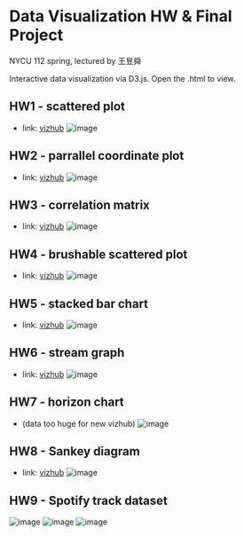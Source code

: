 # Data Visualization HW & Final Project
NYCU 112 spring, lectured by 王昱舜

Interactive data visualization via D3.js. Open the .html to view.
## HW1 - scattered plot
- link: [vizhub](https://vizhub.com/stanleyshen2003/3a51e7ca92d6465ba9d8508f46298d5d?8dbc301e=ta)
  ![image](https://github.com/stanleyshen2003/Data-Visualization/assets/80504001/6fb9e8fb-dff9-4fa6-a783-cb3f4222aa26)

## HW2 - parrallel coordinate plot
- link: [vizhub](https://vizhub.com/stanleyshen2003/8b69181cdc9f43ffa0b319d56dc3454e)
  ![image](https://github.com/stanleyshen2003/Data-Visualization/assets/80504001/b56f3139-65a9-463c-ba07-86ff8ee44666)

## HW3 - correlation matrix
- link: [vizhub](https://vizhub.com/stanleyshen2003/615cfaea97024c4f9f17057017db4ce5)
  ![image](https://github.com/stanleyshen2003/Data-Visualization/assets/80504001/9aab3169-1474-4be9-9181-11987a6cbb30)

## HW4 - brushable scattered plot
- link: [vizhub](https://vizhub.com/stanleyshen2003/37862ee90a514709a9bfd5a54faaf86c)
  ![image](https://github.com/stanleyshen2003/Data-Visualization/assets/80504001/530986ca-8472-4149-9369-33a73611ce64)

## HW5 - stacked bar chart
- link: [vizhub](https://vizhub.com/stanleyshen2003/a173f54203d34f92ac4a1050105c0a7e)
  ![image](https://github.com/stanleyshen2003/Data-Visualization/assets/80504001/c5f023b5-dc2c-451d-834e-5b4737d754ca)

## HW6 - stream graph
- link: [vizhub](https://vizhub.com/stanleyshen2003/c29e85725d8b47b28f97cf2284269253)
  ![image](https://github.com/stanleyshen2003/Data-Visualization/assets/80504001/cb60b98c-eeaf-44fb-b50c-6164530357a0)

## HW7 - horizon chart
- (data too huge for new vizhub)
  ![image](https://github.com/stanleyshen2003/Data-Visualization/assets/80504001/59d54125-8372-4e4b-934e-c82ba4ef6695)

## HW8 - Sankey diagram
- link: [vizhub](https://vizhub.com/stanleyshen2003/06faa07bc28f4386bbeb7f2eb4d67804)
  ![image](https://github.com/stanleyshen2003/Data-Visualization/assets/80504001/f63f02c6-d1af-4140-a5d2-f9b9eab63214)

## HW9 - Spotify track dataset
![image](https://github.com/stanleyshen2003/Data-Visualization/assets/80504001/73b0a7d9-2c40-40cd-a39b-d59831bc8ef8)
![image](https://github.com/stanleyshen2003/Data-Visualization/assets/80504001/c8aaa4e9-aed9-4e4e-a423-855d30d15a55)
![image](https://github.com/stanleyshen2003/Data-Visualization/assets/80504001/7317c471-627d-4d40-b159-df6ed69b29fa)



